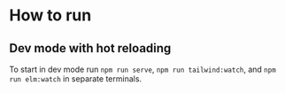 # How to run
## Dev mode with hot reloading
To start in dev mode run `npm run serve`, `npm run tailwind:watch`, and `npm run elm:watch` in separate terminals.